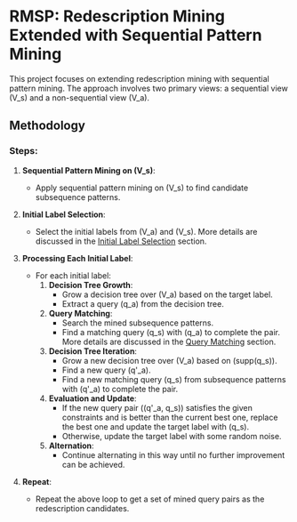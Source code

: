 # RMSP: Redescription Mining Extended with Sequential Pattern Mining

This project focuses on extending redescription mining with sequential pattern mining. The approach involves two primary views: a sequential view \(V_s\) and a non-sequential view \(V_a\).

## Methodology

### Steps:

1. **Sequential Pattern Mining on \(V_s\)**:
    - Apply sequential pattern mining on \(V_s\) to find candidate subsequence patterns.

2. **Initial Label Selection**:
    - Select the initial labels from \(V_a\) and \(V_s\). More details are discussed in the [Initial Label Selection](#initial-label-selection) section.

3. **Processing Each Initial Label**:
    - For each initial label:
        1. **Decision Tree Growth**:
            - Grow a decision tree over \(V_a\) based on the target label.
            - Extract a query \(q_a\) from the decision tree.
        2. **Query Matching**:
            - Search the mined subsequence patterns.
            - Find a matching query \(q_s\) with \(q_a\) to complete the pair. More details are discussed in the [Query Matching](#query-matching) section.
        3. **Decision Tree Iteration**:
            - Grow a new decision tree over \(V_a\) based on \(supp(q_s)\).
            - Find a new query \(q'_a\).
            - Find a new matching query \(q_s\) from subsequence patterns with \(q'_a\) to complete the pair.
        4. **Evaluation and Update**:
            - If the new query pair \((q'_a, q_s)\) satisfies the given constraints and is better than the current best one, replace the best one and update the target label with \(q_s\).
            - Otherwise, update the target label with some random noise.
        5. **Alternation**:
            - Continue alternating in this way until no further improvement can be achieved.

4. **Repeat**:
    - Repeat the above loop to get a set of mined query pairs as the redescription candidates.

